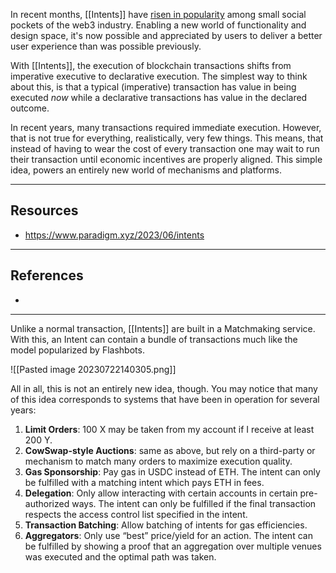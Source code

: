 In recent months, [[Intents]] have [risen in popularity](https://www.biconomy.io/post/meta-transactions-account-abstraction-to-intents-evolution-of-web3-ui) among small social pockets of the web3 industry. Enabling a new world of functionality and design space, it's now possible and appreciated by users to deliver a better user experience than was possible previously.

With [[Intents]], the execution of blockchain transactions shifts from imperative executive to declarative execution. The simplest way to think about this, is that a typical (imperative) transaction has value in being executed *now* while a declarative transactions has value in the declared outcome.

In recent years, many transactions required immediate execution. However, that is not true for everything, realistically, very few things. This means, that instead of having to wear the cost of every transaction one may wait to run their transaction until economic incentives are properly aligned. This simple idea, powers an entirely new world of mechanisms and platforms.


---

## Resources

- https://www.paradigm.xyz/2023/06/intents

---

## References

- 

---

Unlike a normal transaction, [[Intents]] are built in a Matchmaking service. With this, an Intent can contain a bundle of transactions much like the model popularized by Flashbots.

![[Pasted image 20230722140305.png]]

All in all, this is not an entirely new idea, though. You may notice that many of this idea corresponds to systems that have been in operation for several years:

1. **Limit Orders**: 100 X may be taken from my account if I receive at least 200 Y.
2. **CowSwap-style Auctions**: same as above, but rely on a third-party or mechanism to match many orders to maximize execution quality.
3. **Gas Sponsorship**: Pay gas in USDC instead of ETH. The intent can only be fulfilled with a matching intent which pays ETH in fees.
4. **Delegation**: Only allow interacting with certain accounts in certain pre-authorized ways. The intent can only be fulfilled if the final transaction respects the access control list specified in the intent.
5. **Transaction Batching**: Allow batching of intents for gas efficiencies.
6. **Aggregators**: Only use “best” price/yield for an action. The intent can be fulfilled by showing a proof that an aggregation over multiple venues was executed and the optimal path was taken.